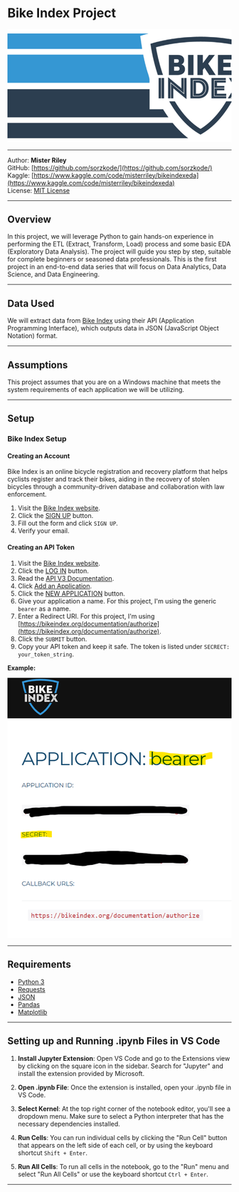 # Bike Index Project

![Bike Index](https://raw.githubusercontent.com/sorzkode/BikeIndexProject/master/assets/bIndex.png)

---

Author: **Mister Riley**  
GitHub: [https://github.com/sorzkode/](https://github.com/sorzkode/)  
Kaggle: [https://www.kaggle.com/code/misterriley/bikeindexeda](https://www.kaggle.com/code/misterriley/bikeindexeda)  
License: [MIT License](https://en.wikipedia.org/wiki/MIT_License)

---

## Overview

In this project, we will leverage Python to gain hands-on experience in performing the ETL (Extract, Transform, Load) process and some basic EDA (Exploratory Data Analysis). The project will guide you step by step, suitable for complete beginners or seasoned data professionals. This is the first project in an end-to-end data series that will focus on Data Analytics, Data Science, and Data Engineering.

---

## Data Used

We will extract data from [Bike Index](https://bikeindex.org) using their API (Application Programming Interface), which outputs data in JSON (JavaScript Object Notation) format.

---

## Assumptions

This project assumes that you are on a Windows machine that meets the system requirements of each application we will be utilizing.

---

## Setup

### Bike Index Setup

#### Creating an Account

Bike Index is an online bicycle registration and recovery platform that helps cyclists register and track their bikes, aiding in the recovery of stolen bicycles through a community-driven database and collaboration with law enforcement.

1. Visit the [Bike Index website](https://bikeindex.org/).
2. Click the [SIGN UP](https://bikeindex.org/users/new) button.
3. Fill out the form and click `SIGN UP`.
4. Verify your email.

#### Creating an API Token

1. Visit the [Bike Index website](https://bikeindex.org/).
2. Click the [LOG IN](https://bikeindex.org/session/new) button.
3. Read the [API V3 Documentation](https://bikeindex.org/documentation/api_v3).
4. Click [Add an Application](https://bikeindex.org/oauth/applications).
5. Click the [NEW APPLICATION](https://bikeindex.org/oauth/applications/new) button.
6. Give your application a name. For this project, I'm using the generic `bearer` as a name.
7. Enter a Redirect URI. For this project, I'm using [https://bikeindex.org/documentation/authorize](https://bikeindex.org/documentation/authorize).
8. Click the `SUBMIT` button.
9. Copy your API token and keep it safe. The token is listed under `SECRECT: your_token_string`.

**Example:**

![Bike Index Secret](https://github.com/sorzkode/BikeIndexProject/blob/main/examples/BikeIndexSecret.png?raw=true)

---

## Requirements

- [Python 3](https://www.python.org/downloads/)
- [Requests](https://pypi.org/project/requests/)
- [JSON](https://docs.python.org/3/library/json.html)
- [Pandas](https://pypi.org/project/pandas/)
- [Matplotlib](https://pypi.org/project/matplotlib/)

---

## Setting up and Running .ipynb Files in VS Code

1. **Install Jupyter Extension**: Open VS Code and go to the Extensions view by clicking on the square icon in the sidebar. Search for "Jupyter" and install the extension provided by Microsoft.
   
2. **Open .ipynb File**: Once the extension is installed, open your .ipynb file in VS Code.

3. **Select Kernel**: At the top right corner of the notebook editor, you'll see a dropdown menu. Make sure to select a Python interpreter that has the necessary dependencies installed.

4. **Run Cells**: You can run individual cells by clicking the "Run Cell" button that appears on the left side of each cell, or by using the keyboard shortcut `Shift + Enter`.

5. **Run All Cells**: To run all cells in the notebook, go to the "Run" menu and select "Run All Cells" or use the keyboard shortcut `Ctrl + Enter`.

---






